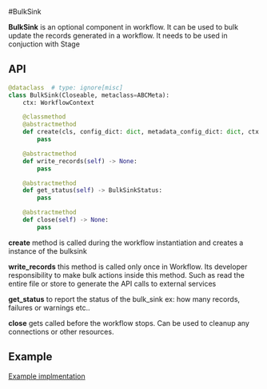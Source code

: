 #BulkSink 

**BulkSink** is an optional component in workflow. It can be used to bulk update the records
generated in a workflow. It needs to be used in conjuction with Stage 

## API

```py
@dataclass  # type: ignore[misc]
class BulkSink(Closeable, metaclass=ABCMeta):
    ctx: WorkflowContext

    @classmethod
    @abstractmethod
    def create(cls, config_dict: dict, metadata_config_dict: dict, ctx: WorkflowContext) -> "BulkSink":
        pass

    @abstractmethod
    def write_records(self) -> None:
        pass

    @abstractmethod
    def get_status(self) -> BulkSinkStatus:
        pass

    @abstractmethod
    def close(self) -> None:
        pass
```

**create** method is called during the workflow instantiation and creates a instance of the bulksink

**write_records** this method is called only once in Workflow. Its developer responsibility to make bulk actions inside this method. Such as read the entire file or store to generate
the API calls to external services

**get_status** to report the status of the bulk_sink ex: how many records, failures or warnings etc..

**close** gets called before the workflow stops. Can be used to cleanup any connections or other resources.


## Example

[Example implmentation](https://github.com/open-metadata/OpenMetadata/blob/main/ingestion/src/metadata/ingestion/bulksink/metadata_usage.py#L36)


